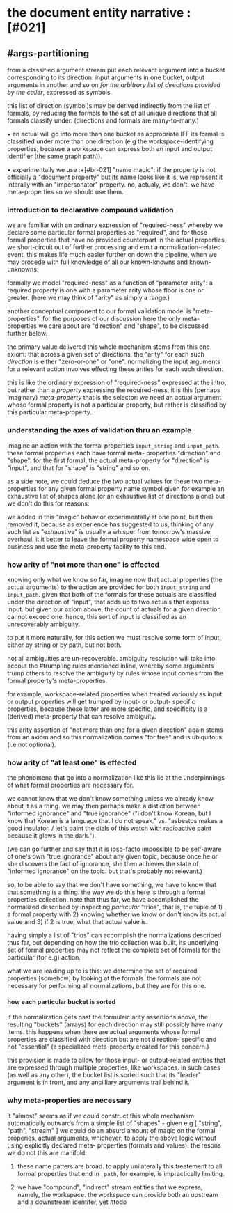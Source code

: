 # the document entity narrative :[#021]


## #args-partitioning

from a classified argument stream put each relevant argument into
a bucket corresponding to its direction: input arguments in one
bucket, output arguments in another and so on *for the arbitrary
list of directions provided by the caller*, expressed as symbols.

this list of direction (symbol)s may be derived indirectly from
the list of formals, by reducing the formals to the set of all
unique directions that all formals classify under. (directions and
formals are many-to-many.)

• an actual will go into more than one bucket as appropriate IFF
  its formal is classified under more than one direction (e.g the
  workspace-identifying properties, because a workspace can express
  both an input and output identifier (the same graph path)).

• experimentally we use :+[#br-021] "name magic": if the property
  is not officially a "document property" but its name looks like
  it is, we represent it interally with an "impersonator" property.
  no, actualy, we don't. we have meta-properties so we should use
  them.




### introduction to declarative compound validation

we are familiar with an ordinary expression of "required-ness"
whereby we declare some particular formal properties as "required",
and for those formal properties that have no provided counterpart
in the actual properties, we short-circuit out of further processing
and emit a normalization-related event. this makes life much easier
further on down the pipeline, when we may procede with full knowledge
of all our known-knowns and known-unknowns.

formally we model "required-ness" as a function of "parameter arity":
a required property is one with a parameter arity whose floor is
one or greater. (here we may think of "arity" as simply a range.)

another conceptual component to our formal validation model is
"meta-properties". for the purposes of our discussion here the only
meta-properties we care about are "direction" and "shape", to be
discussed further below.

the primary value delivered this whole mechanism stems from this one
axiom: that across a given set of directions, the "arity" for each
such *direction* is either "zero-or-one" or "one". normalizing the input
arguments for a relevant action involves effecting these arities for
each such direction.

this is like the ordinary expression of "required-ness" expressed at the
intro, but rather than a *property* expressing the required-ness, it is
this (perhaps imaginary) *meta-property* that is the selector: we need
an actual argument whose formal property is not a particular property,
but rather is classified by this particular meta-property..




### understanding the axes of validation thru an example

imagine an action with the formal properties `input_string` and
`input_path`. these formal properties each have formal meta-
properties "direction" and "shape". for the first formal, the
actual meta-property for "direction" is "input", and that for
"shape" is "string" and so on.

as a side note, we could deduce the two actual values for these
two meta-properties for any given formal property name symbol
given for example an exhaustive list of shapes alone (or an
exhaustive list of directions alone) but we don't do this for reasons:

we added in this "magic" behavior experimentally at one point,
but then removed it, because as experience has suggested to us,
thinking of any such list as "exhaustive" is usually a whisper from
tomorrow's massive overhaul. it it better to leave the formal
property namespace wide open to business and use the meta-property
facility to this end.



### how arity of "not more than one" is effected

knowing only what we know so far, imagine now that actual properties
(the actual arguments) to the action are provided for both
`input_string` and `input_path`. given that both of the formals for
these actuals are classified under the direction of "input", that adds
up to two actuals that express input. but given our axiom above, the
count of actuals for a given direction cannot exceed one. hence, this
sort of input is classified as an unrecoverably ambiguity.

to put it more naturally, for this action we must resolve some form of
input, either by string or by path, but not both.

not all ambiguities are un-recoverable. ambiguity resolution will take
into accout the #trump'ing rules mentioned inline, whereby some arguments
trump others to resolve the ambiguity by rules whose input comes from the
formal property's meta-properties.

for example, workspace-related properties when treated variously as
input or output properties will get trumped by input- or output-
specific properties, because these latter are more specific, and
specificity is a (derived) meta-property that can resolve ambiguity.

this arity assertion of "not more than one for a given direction" again
stems from an axiom and so this normalization comes "for free" and is
ubiquitous (i.e not optional).




### how arity of "at least one" is effected

the phenomena that go into a normalization like this lie at the
underpinnings of what formal properties are necessary for.

we cannot know that we don't know something unless we already know
about it as a thing. we may then perhaps make a distiction between
"informed ignorance" and "true ignorance" ("i don't know Korean, but
I know that Korean is a language that I do not speak." vs. "asbestos
makes a good insulator. / let's paint the dials of this watch with
radioactive paint because it glows in the dark.").

(we can go further and say that it is ipso-facto impossible to be
self-aware of one's own "true ignorance" about any given topic,
because once he or she discovers the fact of ignorance, she then
achieves the state of "informed ignorance" on the topic. but that's
probably not relevant.)

so, to be able to say that we don't have something, we have to know
that that something is a thing. the way we do this here is through
a formal properties collection. note that thus far, we have
accomplished the normalized described by inspecting *paritcular*
"trios", that is, the tuple of 1) a formal property with 2) knowing
whether we know or don't know its actual value and 3) if 2 is true,
what that actual value is.

having simply a list of "trios" can accomplish the normalizations
described thus far, but depending on how the trio collection was built,
its underlying set of formal properties may not reflect the complete
set of formals for the particular (for e.g) action.

what we are leading up to is this: we determine the set of required
properties [somehow] by looking at the formals. the formals are not
necessary for performing all normalizations, but they are for this one.




#### how each particular bucket is sorted

if the normalization gets past the formulaic arity assertions above,
the resulting "buckets" (arrays) for each direction may still possibly
have many items. this happens when there are actual arguments whose
formal properties are classified with direction but are not direction-
specific and not "essential" (a specialized meta-property created for
this concern.)

this provision is made to allow for those input- or output-related
entities that are expressed through multiple properties, like
workspaces. in such cases (as well as any other), the bucket list is
sorted such that its "leader" argument is in front, and any ancilliary
arguments trail behind it.






### why meta-properties are necessary

it "almost" seems as if we could construct this whole mechanism
automatically outwards from a simple list of "shapes" - given
e.g [ "string", "path", "stream" ] we could do an absurd amount
of magic on the formal properies, actual arguments, whichever;
to apply the above logic without using explicitly declared meta-
properties (formals and values). the resons we do not this are
manifold:

1) these name patters are broad. to apply unilaterally this
treatement to all formal properties that end in `_path`, for
example, is impractically limiting.

2) we have "compound", "indirect" stream entities that we express,
namely, the workspace. the workspace can provide both an upstream
and a downstream identifer, yet #todo
